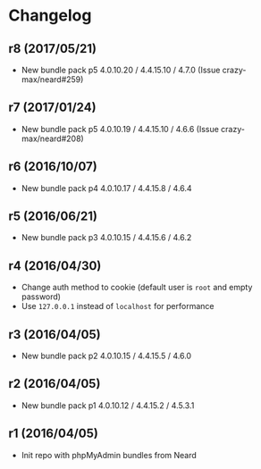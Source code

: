 # Changelog

## r8 (2017/05/21)

* New bundle pack p5 4.0.10.20 / 4.4.15.10 / 4.7.0 (Issue crazy-max/neard#259)

## r7 (2017/01/24)

* New bundle pack p5 4.0.10.19 / 4.4.15.10 / 4.6.6 (Issue crazy-max/neard#208)

## r6 (2016/10/07)

* New bundle pack p4 4.0.10.17 / 4.4.15.8 / 4.6.4

## r5 (2016/06/21)

* New bundle pack p3 4.0.10.15 / 4.4.15.6 / 4.6.2

## r4 (2016/04/30)

* Change auth method to cookie (default user is `root` and empty password)
* Use `127.0.0.1` instead of `localhost` for performance

## r3 (2016/04/05)

* New bundle pack p2 4.0.10.15 / 4.4.15.5 / 4.6.0

## r2 (2016/04/05)

* New bundle pack p1 4.0.10.12 / 4.4.15.2 / 4.5.3.1

## r1 (2016/04/05)

* Init repo with phpMyAdmin bundles from Neard
